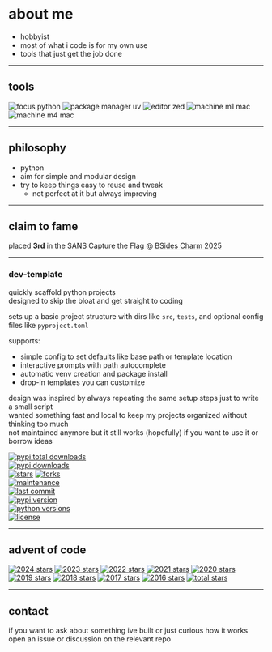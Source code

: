 # about me

- hobbyist  
- most of what i code is for my own use  
- tools that just get the job done  

---

## tools

![focus python](https://img.shields.io/badge/focus-python-8be9fd)
![package manager uv](https://img.shields.io/badge/package%20manager-uv-bd93f9)
![editor zed](https://img.shields.io/badge/editor-zed-ff79c6)
![machine m1 mac](https://img.shields.io/badge/machine-m1%20mac%20air-f1fa8c)
![machine m4 mac](https://img.shields.io/badge/machine-m4%20mac%20mini-f1fa8c)


---

## philosophy

- python  
- aim for simple and modular design  
- try to keep things easy to reuse and tweak  
  - not perfect at it but always improving  

---


## claim to fame

placed **3rd** in the SANS Capture the Flag @ [BSides Charm 2025](https://www.bsidescharm.org/)

---

### dev-template

quickly scaffold python projects  
designed to skip the bloat and get straight to coding

sets up a basic project structure with dirs like `src`, `tests`, and optional config files like `pyproject.toml`

supports:
- simple config to set defaults like base path or template location
- interactive prompts with path autocomplete
- automatic venv creation and package install
- drop-in templates you can customize

design was inspired by always repeating the same setup steps just to write a small script  
wanted something fast and local to keep my projects organized without thinking too much  
not maintained anymore but it still works (hopefully) if you want to use it or borrow ideas

[![pypi total downloads](https://static.pepy.tech/badge/dev-template)](https://pepy.tech/projects/dev-template)  
[![pypi downloads](https://img.shields.io/pypi/dm/dev-template?color=ff79c6&label=downloads)](https://pypi.org/project/dev-template)  
[![stars](https://img.shields.io/github/stars/http-kennedy/dev_template?style=social)](https://github.com/http-kennedy/dev_template/stargazers)
[![forks](https://img.shields.io/github/forks/http-kennedy/dev_template?style=social)](https://github.com/http-kennedy/dev_template/network/members)  
[![maintenance](https://img.shields.io/maintenance/no/2025?color=6272a4)](https://github.com/http-kennedy/dev_template)  
[![last commit](https://img.shields.io/github/last-commit/http-kennedy/dev_template?color=ffb86c)](https://github.com/http-kennedy/dev_template/commits/main)  
[![pypi version](https://img.shields.io/pypi/v/dev-template?color=bd93f9)](https://pypi.org/project/dev-template)  
[![python versions](https://img.shields.io/pypi/pyversions/dev-template?color=50fa7b)](https://pypi.org/project/dev-template)  
[![license](https://img.shields.io/github/license/http-kennedy/dev_template?color=8be9fd)](https://github.com/http-kennedy/dev_template/blob/main/LICENSE)

---

## advent of code

<!-- aoc-badges-start -->
[![2024 stars](https://img.shields.io/badge/2024-47%20★-d6b5ff?style=flat-square)](https://adventofcode.com/2024) [![2023 stars](https://img.shields.io/badge/2023-18%20★-ffaad4?style=flat-square)](https://adventofcode.com/2023) [![2022 stars](https://img.shields.io/badge/2022-30%20★-ffaad4?style=flat-square)](https://adventofcode.com/2022) [![2021 stars](https://img.shields.io/badge/2021-7%20★-fff779?style=flat-square)](https://adventofcode.com/2021) [![2020 stars](https://img.shields.io/badge/2020-3%20★-fff779?style=flat-square)](https://adventofcode.com/2020) [![2019 stars](https://img.shields.io/badge/2019-8%20★-fff779?style=flat-square)](https://adventofcode.com/2019) [![2018 stars](https://img.shields.io/badge/2018-1%20★-fff779?style=flat-square)](https://adventofcode.com/2018) [![2017 stars](https://img.shields.io/badge/2017-1%20★-fff779?style=flat-square)](https://adventofcode.com/2017) [![2016 stars](https://img.shields.io/badge/2016-3%20★-fff779?style=flat-square)](https://adventofcode.com/2016) [![total stars](https://img.shields.io/badge/total-118%20★-fff779?style=flat-square)](https://adventofcode.com)
<!-- aoc-badges-end -->

---

## contact

if you want to ask about something ive built or just curious how it works  
open an issue or discussion on the relevant repo
